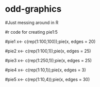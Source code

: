 # odd-graphics
#Just messing around in R

#r code for creating pie1:5


#pie1
x<- c(rep(1:100,100));pie(x, edges = 20)


#pie2
x<- c(rep(1:100,1));pie(x, edges = 25)


#pie3
x<- c(rep(1:250,1));pie(x, edges = 25)


#pie4
x<- c(rep(1:10,1));pie(x, edges = 3)


#pie5
x<- c(rep(1:10,4));pie(x, edges = 30)
